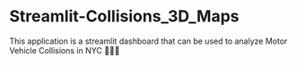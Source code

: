 # Streamlit-Collisions_3D_Maps
This application is a streamlit dashboard that can be used to analyze Motor Vehicle Collisions in NYC 🗽💥🚗
